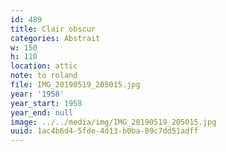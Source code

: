 ```yaml
---
id: 489
title: Clair obscur
categories: Abstrait
w: 150
h: 110
location: attic
note: to roland
file: IMG_20190519_205015.jpg
year: '1958'
year_start: 1958
year_end: null
image: ../../media/img/IMG_20190519_205015.jpg
uuid: 1ac4b6d4-5fde-4d13-b0ba-09c7dd51adff
---
```


